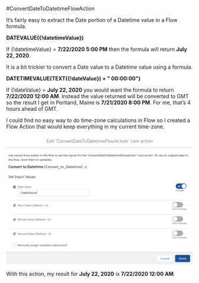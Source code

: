 #ConvertDateToDatetimeFlowAction

It’s fairly easy to extract the Date portion of a Datetime value in a Flow formula.

**DATEVALUE({!datetimeValue})**

If {!datetimeValue} = **7/22/2020 5:00 PM** then the formula will return **July 22, 2020**.

It is a bit trickier to convert a Date value to a Datetime value using a formula. 

**DATETIMEVALUE(TEXT({!dateValue}) + " 00:00:00")**

If {!dateValue} = **July 22, 2020** you would want the formula to return **7/22/2020 12:00 AM**.  Instead the value returned will be converted to GMT so the result I get in Portland, Maine is **7/21/2020 8:00 PM**.  For me, that’s 4 hours ahead of GMT.

I could find no easy way to do time-zone calculations in Flow so I created a Flow Action that would keep everything in my current time-zone.

![alt_text](Action.PNG "image_tooltip")


With this action, my result for **July 22, 2020** is **7/22/2020 12:00 AM**.
